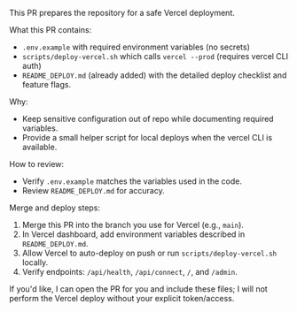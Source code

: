 This PR prepares the repository for a safe Vercel deployment.

What this PR contains:

- `.env.example` with required environment variables (no secrets)
- `scripts/deploy-vercel.sh` which calls `vercel --prod` (requires vercel CLI auth)
- `README_DEPLOY.md` (already added) with the detailed deploy checklist and feature flags.

Why:
- Keep sensitive configuration out of repo while documenting required variables.
- Provide a small helper script for local deploys when the vercel CLI is available.

How to review:
- Verify `.env.example` matches the variables used in the code.
- Review `README_DEPLOY.md` for accuracy.

Merge and deploy steps:
1. Merge this PR into the branch you use for Vercel (e.g., `main`).
2. In Vercel dashboard, add environment variables described in `README_DEPLOY.md`.
3. Allow Vercel to auto-deploy on push or run `scripts/deploy-vercel.sh` locally.
4. Verify endpoints: `/api/health`, `/api/connect`, `/`, and `/admin`.

If you'd like, I can open the PR for you and include these files; I will not perform the Vercel deploy without your explicit token/access.
